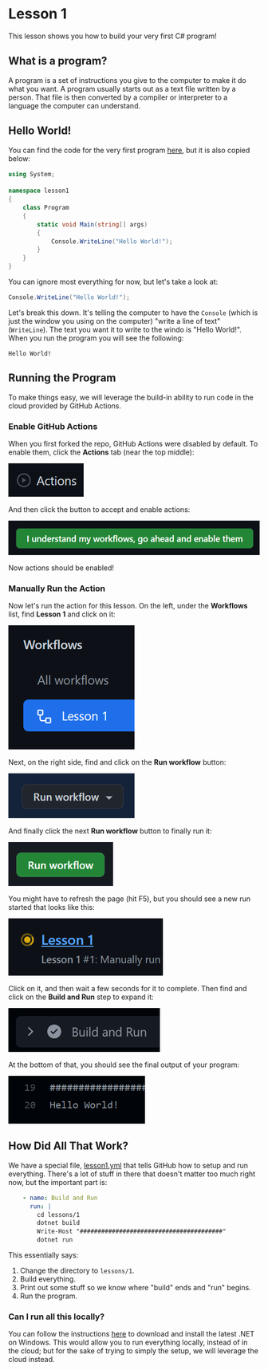 # Lesson 1

This lesson shows you how to build your very first C# program!

## What is a program?

A program is a set of instructions you give to the computer to make it do what
you want. A program usually starts out as a text file written by a person. That
file is then converted by a compiler or interpreter to a language the computer
can understand.

## Hello World!

You can find the code for the very first program [here](Program.cs), but it is
also copied below:

```C#
using System;

namespace lesson1
{
    class Program
    {
        static void Main(string[] args)
        {
            Console.WriteLine("Hello World!");
        }
    }
}
```

You can ignore most everything for now, but let's take a look at:

```C#
Console.WriteLine("Hello World!");
```

Let's break this down. It's telling the computer to have the `Console` (which is
just the window you using on the computer) "write a line of text" (`WriteLine`).
The text you want it to write to the windo is "Hello World!". When you run the
program you will see the following:

```
Hello World!
```

## Running the Program

To make things easy, we will leverage the build-in ability to run code in the
cloud provided by GitHub Actions.

### Enable GitHub Actions

When you first forked the repo, GitHub Actions were disabled by default. To
enable them, click the **Actions** tab (near the top middle):

![](../../.images/actions.png)

And then click the button to accept and enable actions:

![](../../.images/actions_accept.png)

Now actions should be enabled!

### Manually Run the Action

Now let's run the action for this lesson. On the left, under the **Workflows**
list, find **Lesson 1** and click on it:

![](../../.images/lesson1_workflow.png)

Next, on the right side, find and click on the **Run workflow** button:

![](../../.images/lesson1_workflow_run.png)

And finally click the next **Run workflow** button to finally run it:

![](../../.images/lesson1_workflow_run2.png)

You might have to refresh the page (hit F5), but you should see a new run started
that looks like this:

![](../../.images/lesson1_workflow_running.png)

Click on it, and then wait a few seconds for it to complete. Then find and click
on the **Build and Run** step to expand it:

![](../../.images/lesson1_workflow_buildrun.png)

At the bottom of that, you should see the final output of your program:

![](../../.images/lesson1_workflow_result.png)

## How Did All That Work?

We have a special file, [lesson1.yml](../../.github/workflows/lesson1.yml) that
tells GitHub how to setup and run everything. There's a lot of stuff in there
that doesn't matter too much right now, but the important part is:

```yml
    - name: Build and Run
      run: |
        cd lessons/1
        dotnet build
        Write-Host "########################################"
        dotnet run
```

This essentially says:

 1. Change the directory to `lessons/1`.
 2. Build everything.
 3. Print out some stuff so we know where "build" ends and "run" begins.
 4. Run the program.

### Can I run all this locally?

You can follow the instructions [here](https://docs.microsoft.com/en-us/dotnet/core/install/windows?tabs=net60) to download and install the latest .NET on Windows. This would allow
you to run everything locally, instead of in the cloud; but for the sake of trying
to simply the setup, we will leverage the cloud instead.
